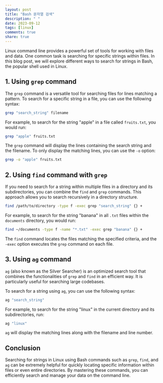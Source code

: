 ```yaml
---
layout: post
title: "Bash 문자열 검색"
description: " "
date: 2023-09-12
tags: [linux]
comments: true
share: true
---
```


Linux command line provides a powerful set of tools for working with files and data. One common task is searching for specific strings within files. In this blog post, we will explore different ways to search for strings in Bash, the popular shell used in Linux.

## 1. Using `grep` command

The `grep` command is a versatile tool for searching files for lines matching a pattern. To search for a specific string in a file, you can use the following syntax:

```bash
grep "search_string" filename
```

For example, to search for the string "apple" in a file called `fruits.txt`, you would run:

```bash
grep "apple" fruits.txt
```

The `grep` command will display the lines containing the search string and the filename. To only display the matching lines, you can use the `-o` option:

```bash
grep -o "apple" fruits.txt
```

## 2. Using `find` command with `grep`

If you need to search for a string within multiple files in a directory and its subdirectories, you can combine the `find` and `grep` commands. This approach allows you to search recursively in a directory structure.

```bash
find /path/to/directory -type f -exec grep "search_string" {} +
```

For example, to search for the string "banana" in all `.txt` files within the `documents` directory, you would run:

```bash
find ~/documents -type f -name "*.txt" -exec grep "banana" {} +
```

The `find` command locates the files matching the specified criteria, and the `-exec` option executes the `grep` command on each file.

## 3. Using `ag` command

`ag` (also known as the Silver Searcher) is an optimized search tool that combines the functionalities of `grep` and `find` in an efficient way. It is particularly useful for searching large codebases.

To search for a string using `ag`, you can use the following syntax:

```bash
ag "search_string"
```

For example, to search for the string "linux" in the current directory and its subdirectories, run:

```bash
ag "linux"
```

`ag` will display the matching lines along with the filename and line number.

## Conclusion

Searching for strings in Linux using Bash commands such as `grep`, `find`, and `ag` can be extremely helpful for quickly locating specific information within files or even entire directories. By mastering these commands, you can efficiently search and manage your data on the command line.